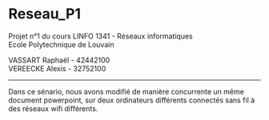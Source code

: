 # Reseau_P1
Projet n°1 du cours LINFO 1341 - Réseaux informatiques <br>
Ecole Polytechnique de Louvain

VASSART Raphaël - 42442100 <br>
VEREECKE Alexis - 32752100

***
Dans ce sénario, nous avons modifié de manière concurrente un même document powerpoint, sur deux ordinateurs différents connectés sans fil à des réseaux wifi différents. 

